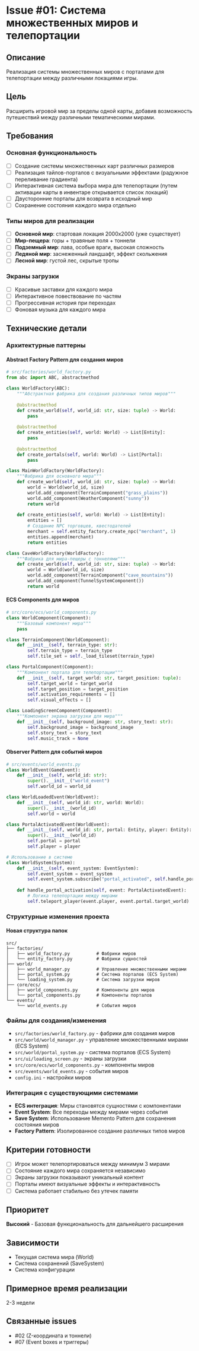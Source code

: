 # Issue #01: Система множественных миров и телепортации

## Описание
Реализация системы множественных миров с порталами для телепортации между различными локациями игры.

## Цель
Расширить игровой мир за пределы одной карты, добавив возможность путешествий между различными тематическими мирами.

## Требования

### Основная функциональность
- [ ] Создание системы множественных карт различных размеров
- [ ] Реализация тайлов-порталов с визуальными эффектами (радужное переливание градиента)
- [ ] Интерактивная система выбора мира для телепортации (путем активации карты в инвентаре открывается список локаций)
- [ ] Двусторонние порталы для возврата в исходный мир
- [ ] Сохранение состояния каждого мира отдельно

### Типы миров для реализации
- [ ] **Основной мир**: стартовая локация 2000x2000 (уже существует)
- [ ] **Мир-пещера**: горы + травяные поля + тоннели
- [ ] **Подземный мир**: лава, особые враги, высокая сложность
- [ ] **Ледяной мир**: заснеженный ландшафт, эффект скольжения
- [ ] **Лесной мир**: густой лес, скрытые тропы

### Экраны загрузки
- [ ] Красивые заставки для каждого мира
- [ ] Интерактивное повествование по частям
- [ ] Прогрессивная история при переходах
- [ ] Фоновая музыка для каждого мира

## Технические детали

### Архитектурные паттерны

#### Abstract Factory Pattern для создания миров
```python
# src/factories/world_factory.py
from abc import ABC, abstractmethod

class WorldFactory(ABC):
    """Абстрактная фабрика для создания различных типов миров"""
    
    @abstractmethod
    def create_world(self, world_id: str, size: tuple) -> World:
        pass
    
    @abstractmethod
    def create_entities(self, world: World) -> List[Entity]:
        pass
    
    @abstractmethod
    def create_portals(self, world: World) -> List[Portal]:
        pass

class MainWorldFactory(WorldFactory):
    """Фабрика для основного мира"""
    def create_world(self, world_id: str, size: tuple) -> World:
        world = World(world_id, size)
        world.add_component(TerrainComponent("grass_plains"))
        world.add_component(WeatherComponent("sunny"))
        return world
    
    def create_entities(self, world: World) -> List[Entity]:
        entities = []
        # Создание NPC торговцев, квестодателей
        merchant = self.entity_factory.create_npc("merchant", 1)
        entities.append(merchant)
        return entities

class CaveWorldFactory(WorldFactory):
    """Фабрика для мира-пещеры с тоннелями"""
    def create_world(self, world_id: str, size: tuple) -> World:
        world = World(world_id, size)
        world.add_component(TerrainComponent("cave_mountains"))
        world.add_component(TunnelSystemComponent())
        return world
```

#### ECS Components для миров
```python
# src/core/ecs/world_components.py
class WorldComponent(Component):
    """Базовый компонент мира"""
    pass

class TerrainComponent(WorldComponent):
    def __init__(self, terrain_type: str):
        self.terrain_type = terrain_type
        self.tile_set = self._load_tileset(terrain_type)

class PortalComponent(Component):
    """Компонент портала для телепортации"""
    def __init__(self, target_world: str, target_position: tuple):
        self.target_world = target_world
        self.target_position = target_position
        self.activation_requirements = []
        self.visual_effects = []

class LoadingScreenComponent(Component):
    """Компонент экрана загрузки для мира"""
    def __init__(self, background_image: str, story_text: str):
        self.background_image = background_image
        self.story_text = story_text
        self.music_track = None
```

#### Observer Pattern для событий миров
```python
# src/events/world_events.py
class WorldEvent(GameEvent):
    def __init__(self, world_id: str):
        super().__init__("world_event")
        self.world_id = world_id

class WorldLoadedEvent(WorldEvent):
    def __init__(self, world_id: str, world: World):
        super().__init__(world_id)
        self.world = world

class PortalActivatedEvent(WorldEvent):
    def __init__(self, world_id: str, portal: Entity, player: Entity):
        super().__init__(world_id)
        self.portal = portal
        self.player = player

# Использование в системе
class WorldSystem(System):
    def __init__(self, event_system: EventSystem):
        self.event_system = event_system
        self.event_system.subscribe("portal_activated", self.handle_portal_activation)
    
    def handle_portal_activation(self, event: PortalActivatedEvent):
        # Логика телепортации между мирами
        self.teleport_player(event.player, event.portal.target_world)
```

### Структурные изменения проекта

#### Новая структура папок
```
src/
├── factories/
│   ├── world_factory.py          # Фабрики миров
│   └── entity_factory.py         # Фабрики сущностей
├── world/
│   ├── world_manager.py          # Управление множественными мирами
│   ├── portal_system.py          # Система порталов (ECS System)
│   └── loading_system.py         # Система загрузки миров
├── core/ecs/
│   ├── world_components.py       # Компоненты для миров
│   └── portal_components.py      # Компоненты порталов
└── events/
    └── world_events.py           # События миров
```

### Файлы для создания/изменения
- `src/factories/world_factory.py` - фабрики для создания миров
- `src/world/world_manager.py` - управление множественными мирами (ECS System)
- `src/world/portal_system.py` - система порталов (ECS System)
- `src/ui/loading_screen.py` - экраны загрузки
- `src/core/ecs/world_components.py` - компоненты миров
- `src/events/world_events.py` - события миров
- `config.ini` - настройки миров

### Интеграция с существующими системами
- **ECS интеграция**: Миры становятся сущностями с компонентами
- **Event System**: Все переходы между мирами через события
- **Save System**: Использование Memento Pattern для сохранения состояния миров
- **Factory Pattern**: Изолированное создание различных типов миров

## Критерии готовности
- [ ] Игрок может телепортироваться между минимум 3 мирами
- [ ] Состояние каждого мира сохраняется независимо
- [ ] Экраны загрузки показывают уникальный контент
- [ ] Порталы имеют визуальные эффекты и интерактивность
- [ ] Система работает стабильно без утечек памяти

## Приоритет
**Высокий** - Базовая функциональность для дальнейшего расширения

## Зависимости
- Текущая система мира (World)
- Система сохранений (SaveSystem)
- Система конфигурации

## Примерное время реализации
2-3 недели

## Связанные issues
- #02 (Z-координата и тоннели)
- #07 (Event boxes и триггеры)